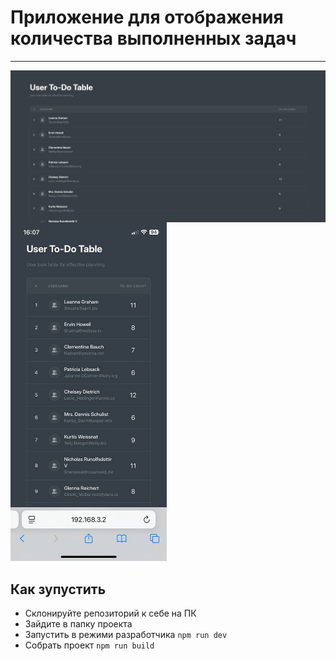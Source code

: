 # Приложение для отображения количества выполненных задач
---
<div display="flex">
<img src='https://github.com/AndreySaveliev/moi-sklad/blob/master/screen_desktop.PNG' width='700px' align='top'/>
<img src='https://github.com/AndreySaveliev/moi-sklad/blob/master/screen__mobile.jpg' width='250px'/>
</div>

## Как зупустить
 - Склонируйте репозиторий к себе на ПК
 - Зайдите в папку проекта
 - Запустить в режими разработчика ```npm run dev```
 - Собрать проект ```npm run build```
